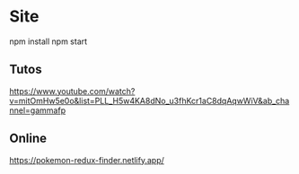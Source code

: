 # Site

npm install
npm start

## Tutos

https://www.youtube.com/watch?v=mitOmHw5e0o&list=PLL_H5w4KA8dNo_u3fhKcr1aC8dqAqwWiV&ab_channel=gammafp

## Online

https://pokemon-redux-finder.netlify.app/

